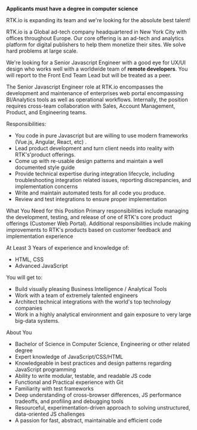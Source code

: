 **Applicants must have a degree in computer science**

RTK.io is expanding its team and we're looking for the absolute best talent!

RTK.io is a Global ad-tech company headquartered in New York City with offices throughout Europe. Our core offering is an ad-tech and analytics platform for digital publishers to help them monetize their sites. We solve hard problems at large scale.

We're looking for a Senior Javascript Engineer with a good eye for UX/UI design who works well with a worldwide team of **remote developers**. You will report to the Front End Team Lead but will be treated as a peer.

The Senior Javascript Engineer role at RTK.io encompasses the development and maintenance of enterprises web portal encompassing BI/Analytics tools as well as operational workflows. Internally, the position requires cross-team collaboration with Sales, Account Management, Product, and Engineering teams.


Responsibilities:
* You code in pure Javascript but are willing to use modern frameworks (Vue.js, Angular, React, etc) .
* Lead product development and turn client needs into reality with RTK's'product offerings.
* Come up with re-usable design patterns and maintain a well documented style guide
* Provide technical expertise during integration lifecycle, including troubleshooting integration related issues, reporting discrepancies, and implementation concerns
* Write and maintain automated tests for all code you produce.
* Review and test integrations to ensure proper implementation

What You Need for this Position
Primary responsibilities include managing the development, testing, and release of one of RTK's core product offerings (Customer Web Portal). Additional responsibilities include making improvements to RTK's products based on customer feedback and implementation experience

At Least 3 Years of experience and knowledge of:

* HTML, CSS
* Advanced JavaScript

You will get to:

* Build visually pleasing Business Intelligence / Analytical Tools
* Work with a team of extremely talented engineers
* Architect technical integrations with the world's top technology companies
* Work in a highly analytical environment and gain exposure to very large big-data systems.


About You

* Bachelor of Science in Computer Science, Engineering or other related degree
* Expert knowledge of JavaScript/CSS/HTML
* Knowledgeable in best practices and design patterns regarding JavaScript programming
* Ability to write modular, testable, and readable JS code
* Functional and Practical experience with Git
* Familiarity with test frameworks
* Deep understanding of cross-browser differences, JS performance tradeoffs, and profiling and debugging tools
* Resourceful, experimentation-driven approach to solving unstructured, data-oriented JS challenges
* A passion for fast, abstract, maintainable and efficient code
